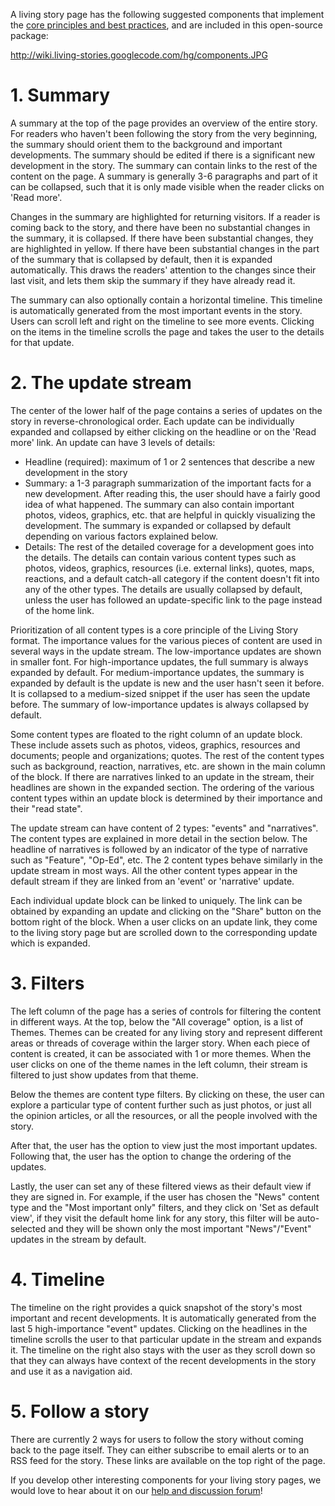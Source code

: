 A living story page has the following suggested components that implement the [core principles and best practices](LivingStoryFormat.md), and are included in this open-source package:



http://wiki.living-stories.googlecode.com/hg/components.JPG

# 1. Summary #

A summary at the top of the page provides an overview of the entire story. For readers who haven't been following the story from the very beginning, the summary should orient them to the background and important developments. The summary should be edited if there is a significant new development in the story. The summary can contain links to the rest of the content on the page. A summary is generally 3-6 paragraphs and part of it can be collapsed, such that it is only made visible when the reader clicks on 'Read more'.

Changes in the summary are highlighted for returning visitors. If a reader is coming back to the story, and there have been no substantial changes in the summary, it is collapsed. If there have been substantial changes, they are highlighted in yellow. If there have been substantial changes in the part of the summary that is collapsed by default, then it is expanded automatically. This draws the readers' attention to the changes since their last visit, and lets them skip the summary if they have already read it.

The summary can also optionally contain a horizontal timeline. This timeline is automatically generated from the most important events in the story. Users can scroll left and right on the timeline to see more events. Clicking on the items in the timeline scrolls the page and takes the user to the details for that update.

# 2. The update stream #

The center of the lower half of the page contains a series of updates on the story in reverse-chronological order. Each update can be individually expanded and collapsed by either clicking on the headline or on the 'Read more' link. An update can have 3 levels of details:
  * Headline (required): maximum of 1 or 2 sentences that describe a new development in the story
  * Summary: a 1-3 paragraph summarization of the important facts for a new development. After reading this, the user should have a fairly good idea of what happened. The summary can also contain important photos, videos, graphics, etc. that are helpful in quickly visualizing the development. The summary is expanded or collapsed by default depending on various factors explained below.
  * Details: The rest of the detailed coverage for a development goes into the details. The details can contain various content types such as photos, videos, graphics, resources (i.e. external links), quotes, maps, reactions, and a default catch-all category if the content doesn't fit into any of the other types. The details are usually collapsed by default, unless the user has followed an update-specific link to the page instead of the home link.

Prioritization of all content types is a core principle of the Living Story format. The importance values for the various pieces of content are used in several ways in the update stream. The low-importance updates are shown in smaller font. For high-importance updates, the full summary is always expanded by default. For medium-importance updates, the summary is expanded by default is the update is new and the user hasn't seen it before. It is collapsed to a medium-sized snippet if the user has seen the update before. The summary of low-importance updates is always collapsed by default.

Some content types are floated to the right column of an update block. These include assets such as photos, videos, graphics, resources and documents; people and organizations; quotes. The rest of the content types such as background, reaction, narratives, etc. are shown in the main column of the block. If there are narratives linked to an update in the stream, their headlines are shown in the expanded section. The ordering of the various content types within an update block is determined by their importance and their "read state".

The update stream can have content of 2 types: "events" and "narratives". The content types are explained in more detail in the section below. The headline of narratives is followed by an indicator of the type of narrative such as "Feature", "Op-Ed", etc. The 2 content types behave similarly in the update stream in most ways. All the other content types appear in the default stream if they are linked from an 'event' or 'narrative' update.

Each individual update block can be linked to uniquely. The link can be obtained by expanding an update and clicking on the "Share" button on the bottom right of the block. When a user clicks on an update link, they come to the living story page but are scrolled down to the corresponding update which is expanded.

# 3. Filters #

The left column of the page has a series of controls for filtering the content in different ways. At the top, below the "All coverage" option, is a list of Themes. Themes can be created for any living story and represent different areas or threads of coverage within the larger story. When each piece of content is created, it can be associated with 1 or more themes. When the user clicks on one of the theme names in the left column, their stream is filtered to just show updates from that theme.

Below the themes are content type filters. By clicking on these, the user can explore a particular type of content further such as just photos, or just all the opinion articles, or all the resources, or all the people involved with the story.

After that, the user has the option to view just the most important updates. Following that, the user has the option to change the ordering of the updates.

Lastly, the user can set any of these filtered views as their default view if they are signed in. For example, if the user has chosen the "News" content type and the "Most important only" filters, and they click on 'Set as default view', if they visit the default home link for any story, this filter will be auto-selected and they will be shown only the most important "News"/"Event" updates in the stream by default.

# 4. Timeline #

The timeline on the right provides a quick snapshot of the story's most important and recent developments. It is automatically generated from the last 5 high-importance "event" updates. Clicking on the headlines in the timeline scrolls the user to that particular update in the stream and expands it. The timeline on the right also stays with the user as they scroll down so that they can always have context of the recent developments in the story and use it as a navigation aid.

# 5. Follow a story #

There are currently 2 ways for users to follow the story without coming back to the page itself. They can either subscribe to email alerts or to an RSS feed for the story. These links are available on the top right of the page.

If you develop other interesting components for your living story pages, we would love to hear about it on our [help and discussion forum](http://www.google.com/support/forum/p/news/label?lid=5d770937692c7657&hl=en)!